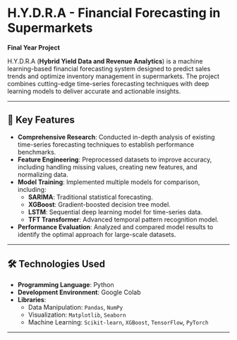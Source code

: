 # H.Y.D.R.A - Financial Forecasting in Supermarkets  
**Final Year Project**

H.Y.D.R.A (**Hybrid Yield Data and Revenue Analytics**) is a machine learning-based financial forecasting system designed to predict sales trends and optimize inventory management in supermarkets. The project combines cutting-edge time-series forecasting techniques with deep learning models to deliver accurate and actionable insights.

---

## 🔑 Key Features  
- **Comprehensive Research**: Conducted in-depth analysis of existing time-series forecasting techniques to establish performance benchmarks.
- **Feature Engineering**: Preprocessed datasets to improve accuracy, including handling missing values, creating new features, and normalizing data.
- **Model Training**: Implemented multiple models for comparison, including:
  - **SARIMA**: Traditional statistical forecasting.  
  - **XGBoost**: Gradient-boosted decision tree model.  
  - **LSTM**: Sequential deep learning model for time-series data.  
  - **TFT Transformer**: Advanced temporal pattern recognition model.  
- **Performance Evaluation**: Analyzed and compared model results to identify the optimal approach for large-scale datasets.

---

## 🛠️ Technologies Used  
- **Programming Language**: Python  
- **Development Environment**: Google Colab  
- **Libraries**:  
  - Data Manipulation: `Pandas`, `NumPy`  
  - Visualization: `Matplotlib`, `Seaborn`  
  - Machine Learning: `Scikit-learn`, `XGBoost`, `TensorFlow`, `PyTorch`

---

